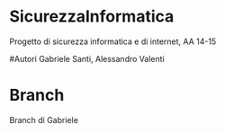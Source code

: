 # SicurezzaInformatica
Progetto di sicurezza informatica e di internet, AA 14-15

#Autori
Gabriele Santi, Alessandro Valenti

# Branch
Branch di Gabriele
